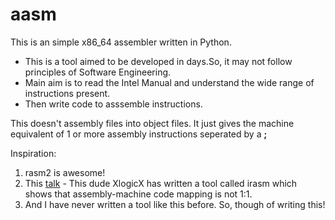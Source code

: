 # aasm
This is an simple x86_64 assembler written in Python. 

* This is a tool aimed to be developed in days.So, it may not follow principles of Software Engineering. 
* Main aim is to read the Intel Manual and understand the wide range of instructions present. 
* Then write code to asssemble instructions. 

This doesn't assembly files into object files. It just gives the machine equivalent of 1 or more assembly instructions seperated by a **;**

Inspiration: 

1. rasm2 is awesome!
2. This [talk](https://www.youtube.com/watch?v=eunYrrcxXfw) - This dude XlogicX has written a tool called irasm which shows that assembly-machine code mapping is not 1:1. 
3. And I have never written a tool like this before. So, though of writing this!
